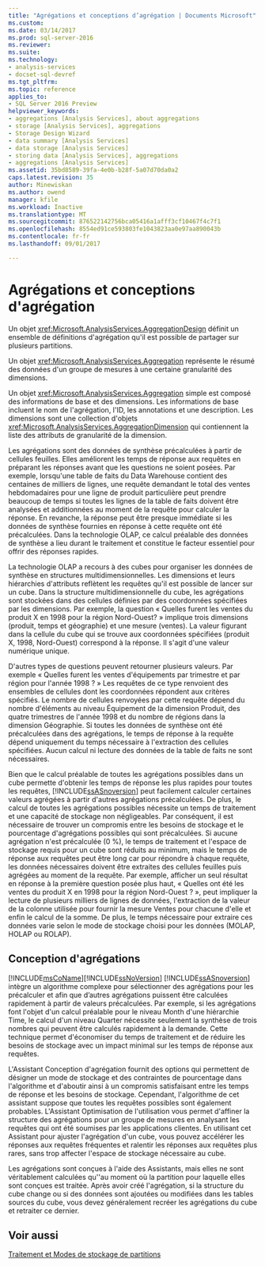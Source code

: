 ```yaml
---
title: "Agrégations et conceptions d’agrégation | Documents Microsoft"
ms.custom: 
ms.date: 03/14/2017
ms.prod: sql-server-2016
ms.reviewer: 
ms.suite: 
ms.technology:
- analysis-services
- docset-sql-devref
ms.tgt_pltfrm: 
ms.topic: reference
applies_to:
- SQL Server 2016 Preview
helpviewer_keywords:
- aggregations [Analysis Services], about aggregations
- storage [Analysis Services], aggregations
- Storage Design Wizard
- data summary [Analysis Services]
- data storage [Analysis Services]
- storing data [Analysis Services], aggregations
- aggregations [Analysis Services]
ms.assetid: 35bd8589-39fa-4e0b-b28f-5a07d70da0a2
caps.latest.revision: 35
author: Minewiskan
ms.author: owend
manager: kfile
ms.workload: Inactive
ms.translationtype: MT
ms.sourcegitcommit: 876522142756bca05416a1afff3cf10467f4c7f1
ms.openlocfilehash: 8554ed91ce593803fe1043823aa0e97aa890043b
ms.contentlocale: fr-fr
ms.lasthandoff: 09/01/2017

---
```

# <a name="aggregations-and-aggregation-designs"></a>Agrégations et conceptions d'agrégation
  Un objet <xref:Microsoft.AnalysisServices.AggregationDesign> définit un ensemble de définitions d'agrégation qu'il est possible de partager sur plusieurs partitions.  
  
 Un objet <xref:Microsoft.AnalysisServices.Aggregation> représente le résumé des données d'un groupe de mesures à une certaine granularité des dimensions.  
  
 Un objet <xref:Microsoft.AnalysisServices.Aggregation> simple est composé des informations de base et des dimensions. Les informations de base incluent le nom de l'agrégation, l'ID, les annotations et une description. Les dimensions sont une collection d'objets <xref:Microsoft.AnalysisServices.AggregationDimension> qui contiennent la liste des attributs de granularité de la dimension.  
  
 Les agrégations sont des données de synthèse précalculées à partir de cellules feuilles. Elles améliorent les temps de réponse aux requêtes en préparant les réponses avant que les questions ne soient posées. Par exemple, lorsqu'une table de faits du Data Warehouse contient des centaines de milliers de lignes, une requête demandant le total des ventes hebdomadaires pour une ligne de produit particulière peut prendre beaucoup de temps si toutes les lignes de la table de faits doivent être analysées et additionnées au moment de la requête pour calculer la réponse. En revanche, la réponse peut être presque immédiate si les données de synthèse fournies en réponse à cette requête ont été précalculées. Dans la technologie OLAP, ce calcul préalable des données de synthèse a lieu durant le traitement et constitue le facteur essentiel pour offrir des réponses rapides.  
  
 La technologie OLAP a recours à des cubes pour organiser les données de synthèse en structures multidimensionnelles. Les dimensions et leurs hiérarchies d'attributs reflètent les requêtes qu'il est possible de lancer sur un cube. Dans la structure multidimensionnelle du cube, les agrégations sont stockées dans des cellules définies par des coordonnées spécifiées par les dimensions. Par exemple, la question « Quelles furent les ventes du produit X en 1998 pour la région Nord-Ouest? » implique trois dimensions (produit, temps et géographie) et une mesure (ventes). La valeur figurant dans la cellule du cube qui se trouve aux coordonnées spécifiées (produit X, 1998, Nord-Ouest) correspond à la réponse. Il s'agit d'une valeur numérique unique.  
  
 D'autres types de questions peuvent retourner plusieurs valeurs. Par exemple « Quelles furent les ventes d'équipements par trimestre et par région pour l'année 1998 ? » Les requêtes de ce type renvoient des ensembles de cellules dont les coordonnées répondent aux critères spécifiés. Le nombre de cellules renvoyées par cette requête dépend du nombre d'éléments au niveau Équipement de la dimension Produit, des quatre trimestres de l'année 1998 et du nombre de régions dans la dimension Géographie. Si toutes les données de synthèse ont été précalculées dans des agrégations, le temps de réponse à la requête dépend uniquement du temps nécessaire à l'extraction des cellules spécifiées. Aucun calcul ni lecture des données de la table de faits ne sont nécessaires.  
  
 Bien que le calcul préalable de toutes les agrégations possibles dans un cube permette d'obtenir les temps de réponse les plus rapides pour toutes les requêtes, [!INCLUDE[ssASnoversion](../../includes/ssasnoversion-md.md)] peut facilement calculer certaines valeurs agrégées à partir d'autres agrégations précalculées. De plus, le calcul de toutes les agrégations possibles nécessite un temps de traitement et une capacité de stockage non négligeables. Par conséquent, il est nécessaire de trouver un compromis entre les besoins de stockage et le pourcentage d'agrégations possibles qui sont précalculées. Si aucune agrégation n'est précalculée (0 %), le temps de traitement et l'espace de stockage requis pour un cube sont réduits au minimum, mais le temps de réponse aux requêtes peut être long car pour répondre à chaque requête, les données nécessaires doivent être extraites des cellules feuilles puis agrégées au moment de la requête. Par exemple, afficher un seul résultat en réponse à la première question posée plus haut, « Quelles ont été les ventes du produit X en 1998 pour la région Nord-Ouest ? », peut impliquer la lecture de plusieurs milliers de lignes de données, l'extraction de la valeur de la colonne utilisée pour fournir la mesure Ventes pour chacune d'elle et enfin le calcul de la somme. De plus, le temps nécessaire pour extraire ces données varie selon le mode de stockage choisi pour les données (MOLAP, HOLAP ou ROLAP).  
  
## <a name="designing-aggregations"></a>Conception d'agrégations  
 [!INCLUDE[msCoName](../../includes/msconame-md.md)][!INCLUDE[ssNoVersion](../../includes/ssnoversion-md.md)] [!INCLUDE[ssASnoversion](../../includes/ssasnoversion-md.md)] intègre un algorithme complexe pour sélectionner des agrégations pour les précalculer et afin que d’autres agrégations puissent être calculées rapidement à partir de valeurs précalculées. Par exemple, si les agrégations font l'objet d'un calcul préalable pour le niveau Month d'une hiérarchie Time, le calcul d'un niveau Quarter nécessite seulement la synthèse de trois nombres qui peuvent être calculés rapidement à la demande. Cette technique permet d'économiser du temps de traitement et de réduire les besoins de stockage avec un impact minimal sur les temps de réponse aux requêtes.  
  
 L'Assistant Conception d'agrégation fournit des options qui permettent de désigner un mode de stockage et des contraintes de pourcentage dans l'algorithme et d'aboutir ainsi à un compromis satisfaisant entre les temps de réponse et les besoins de stockage. Cependant, l'algorithme de cet assistant suppose que toutes les requêtes possibles sont également probables. L'Assistant Optimisation de l'utilisation vous permet d'affiner la structure des agrégations pour un groupe de mesures en analysant les requêtes qui ont été soumises par les applications clientes. En utilisant cet Assistant pour ajuster l'agrégation d'un cube, vous pouvez accélérer les réponses aux requêtes fréquentes et ralentir les réponses aux requêtes plus rares, sans trop affecter l'espace de stockage nécessaire au cube.  
  
 Les agrégations sont conçues à l'aide des Assistants, mais elles ne sont véritablement calculées qu''au moment où la partition pour laquelle elles sont conçues est traitée. Après avoir créé l'agrégation, si la structure du cube change ou si des données sont ajoutées ou modifiées dans les tables sources du cube, vous devez généralement recréer les agrégations du cube et retraiter ce dernier.  
  
## <a name="see-also"></a>Voir aussi  
 [Traitement et Modes de stockage de partitions](../../analysis-services/multidimensional-models-olap-logical-cube-objects/partitions-partition-storage-modes-and-processing.md)  
  
  

